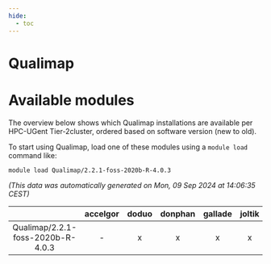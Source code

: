 ```yaml
---
hide:
  - toc
---
```


Qualimap
========

# Available modules


The overview below shows which Qualimap installations are available per HPC-UGent Tier-2cluster, ordered based on software version (new to old).

To start using Qualimap, load one of these modules using a `module load` command like:

```shell
module load Qualimap/2.2.1-foss-2020b-R-4.0.3
```

*(This data was automatically generated on Mon, 09 Sep 2024 at 14:06:35 CEST)*  

| |accelgor|doduo|donphan|gallade|joltik|shinx|skitty|
| :---: | :---: | :---: | :---: | :---: | :---: | :---: | :---: |
|Qualimap/2.2.1-foss-2020b-R-4.0.3|-|x|x|x|x|-|x|
